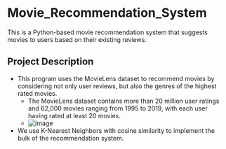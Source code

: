 # Movie_Recommendation_System
This is a Python-based movie recommendation system that suggests movies to users based on their existing reviews.

## Project Description
* This program uses the MovieLens dataset to recommend movies by considering not only user reviews, but also the genres of the highest rated movies.
  * The MovieLens dataset contains more than 20 million user ratings and 62,000 movies ranging from 1995 to 2019, with each user having rated at least 20 movies.
  * ![image](https://user-images.githubusercontent.com/32584958/153115879-441c2fc6-f4e2-4b66-b765-a53012026e68.png)
* We use K-Nearest Neighbors with cosine similarity to implement the bulk of the recommendation system. 
